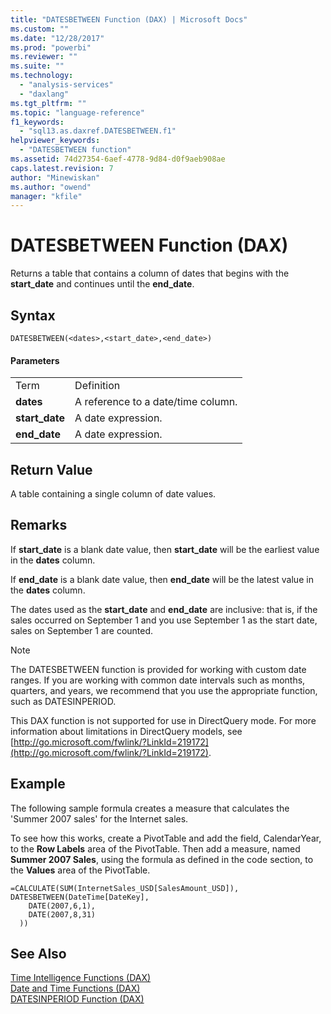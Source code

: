 ```yaml
---
title: "DATESBETWEEN Function (DAX) | Microsoft Docs"
ms.custom: ""
ms.date: "12/28/2017"
ms.prod: "powerbi"
ms.reviewer: ""
ms.suite: ""
ms.technology: 
  - "analysis-services"
  - "daxlang"
ms.tgt_pltfrm: ""
ms.topic: "language-reference"
f1_keywords: 
  - "sql13.as.daxref.DATESBETWEEN.f1"
helpviewer_keywords: 
  - "DATESBETWEEN function"
ms.assetid: 74d27354-6aef-4778-9d84-d0f9aeb908ae
caps.latest.revision: 7
author: "Minewiskan"
ms.author: "owend"
manager: "kfile"
---
```

# DATESBETWEEN Function (DAX)
Returns a table that contains a column of dates that begins with the **start_date** and continues until the **end_date**.  
  
## Syntax  
  
```  
DATESBETWEEN(<dates>,<start_date>,<end_date>)  
```  
  
#### Parameters  
  
|||  
|-|-|  
|Term|Definition|  
|**dates**|A reference to a date/time column.|  
|**start_date**|A date expression.|  
|**end_date**|A date expression.|  
  
## Return Value  
A table containing a single column of date values.  
  
## Remarks  
If **start_date** is a blank date value, then **start_date** will be the earliest value in the **dates** column.  
  
If **end_date** is a blank date value, then **end_date** will be the latest value in the **dates** column.  
  
The dates used as the **start_date** and **end_date** are inclusive: that is, if the sales occurred on September 1 and you use September 1 as the start date, sales on September 1 are counted.  
  
> [!NOTE]  
> The DATESBETWEEN function is provided for working with custom date ranges. If you are working with common date intervals such as months, quarters, and years, we recommend that you use the appropriate function, such as DATESINPERIOD.  
  
This DAX function is not supported for use in DirectQuery mode. For more information about limitations in DirectQuery models, see  [http://go.microsoft.com/fwlink/?LinkId=219172](http://go.microsoft.com/fwlink/?LinkId=219172).  
  
## Example  
The following sample formula creates a measure that calculates the 'Summer 2007 sales' for the Internet sales.  
  
To see how this works, create a PivotTable and add the field, CalendarYear, to the **Row Labels** area of the PivotTable. Then add a measure, named **Summer 2007 Sales**, using the formula as defined in the code section, to the **Values** area of the PivotTable.  
  
```  
=CALCULATE(SUM(InternetSales_USD[SalesAmount_USD]), DATESBETWEEN(DateTime[DateKey],  
    DATE(2007,6,1),  
    DATE(2007,8,31)  
  ))  
```  
  
## See Also  
[Time Intelligence Functions &#40;DAX&#41;](time-intelligence-functions-dax.md)  
[Date and Time Functions &#40;DAX&#41;](date-and-time-functions-dax.md)  
[DATESINPERIOD Function &#40;DAX&#41;](datesinperiod-function-dax.md)  
  
